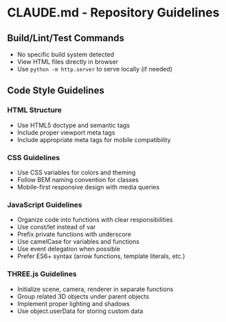 # CLAUDE.md - Repository Guidelines

## Build/Lint/Test Commands
- No specific build system detected
- View HTML files directly in browser
- Use `python -m http.server` to serve locally (if needed)

## Code Style Guidelines

### HTML Structure
- Use HTML5 doctype and semantic tags
- Include proper viewport meta tags
- Include appropriate meta tags for mobile compatibility

### CSS Guidelines
- Use CSS variables for colors and theming
- Follow BEM naming convention for classes
- Mobile-first responsive design with media queries

### JavaScript Guidelines
- Organize code into functions with clear responsibilities
- Use const/let instead of var
- Prefix private functions with underscore
- Use camelCase for variables and functions
- Use event delegation when possible
- Prefer ES6+ syntax (arrow functions, template literals, etc.)

### THREE.js Guidelines
- Initialize scene, camera, renderer in separate functions
- Group related 3D objects under parent objects
- Implement proper lighting and shadows
- Use object.userData for storing custom data